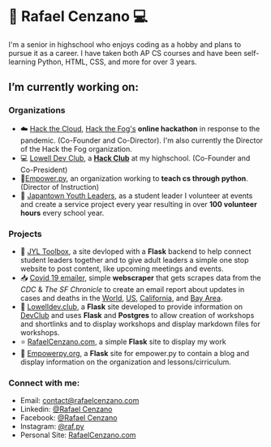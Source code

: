 # :snake: Rafael Cenzano :computer:
I'm a senior in highschool who enjoys coding as a hobby and plans to pursue it as a career. I have taken both AP CS courses and have been self-learning Python, HTML, CSS, and more for over 3 years.

##  I’m currently working on:
### Organizations
- :cloud: [Hack the Cloud](https://cloud.hackthefog.com), [Hack the Fog's](https://www.hackthefog.com) **online hackathon** in response to the pandemic. (Co-Founder and Co-Director). I'm also currently the Director of the Hack the Fog organization.
- :computer: [Lowell Dev Club](https://www.lowelldev.club), a [**Hack Club**](https://hackclub.com) at my highschool. (Co-Founder and Co-President)
- :snake:[Empower.py](https://empowerpy.org), an organization working to **teach cs through python**. (Director of Instruction)
- :bust_in_silhouette: [Japantown Youth Leaders](https://jcyc.org/jyl.htm), as a student leader I volunteer at events and create a service project every year resulting in over **100 volunteer hours** every school year.
### Projects
- :hammer: [JYL Toolbox](https://github.com/RafaelCenzano/JYL-site), a site devloped with a **Flask** backend to help connect student leaders together and to give adult leaders a simple one stop website to post content, like upcoming meetings and events.
- :inbox_tray: [Covid 19 emailer](https://github.com/RafaelCenzano/Corona-Virus-Email-Updater), simple **webscraper** that gets scrapes data from the *CDC* & *The SF Chronicle* to create an email report about updates in cases and deaths in the <u>World</u>, <u>US</u>, <u>California</u>, and <u>Bay Area</u>.
- :school_satchel: [Lowelldev.club](https://github.com/lowell-dev-club/www.lowelldev.club), a **Flask** site developed to provide information on <u>DevClub</u> and uses **Flask** and **Postgres** to allow creation of workshops and shortlinks and to display workshops and display markdown files for workshops.
- :star: [RafaelCenzano.com](https://github.com/RafaelCenzano/rafaelcenzano.com), a simple **Flask** site to display my work
- :snake: [Empowerpy.org](https://github.com/Empower-py-Organization/website), a **Flask** site for empower.py to contain a blog and display information on the organization and lessons/cirriculum.
### Connect with me:
- Email: contact@rafaelcenzano.com
- Linkedin: [@Rafael Cenzano](https://www.linkedin.com/in/rafael-cenzano/)
- Facebook: [@Rafael Cenzano](https://www.facebook.com/profile.php?id=100008046498255)
- Instagram: [@raf.py](https://www.instagram.com/raf.py/)
- Personal Site: [RafaelCenzano.com](https://rafaelcenzano.com)
